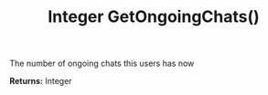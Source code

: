﻿---
uid: crmscript_ref_NSChatPresence_GetOngoingChats
title: Integer GetOngoingChats()
intellisense: NSChatPresence.GetOngoingChats
keywords: NSChatPresence, GetOngoingChats
so.topic: reference
---

The number of ongoing chats this users has now

**Returns:** Integer


